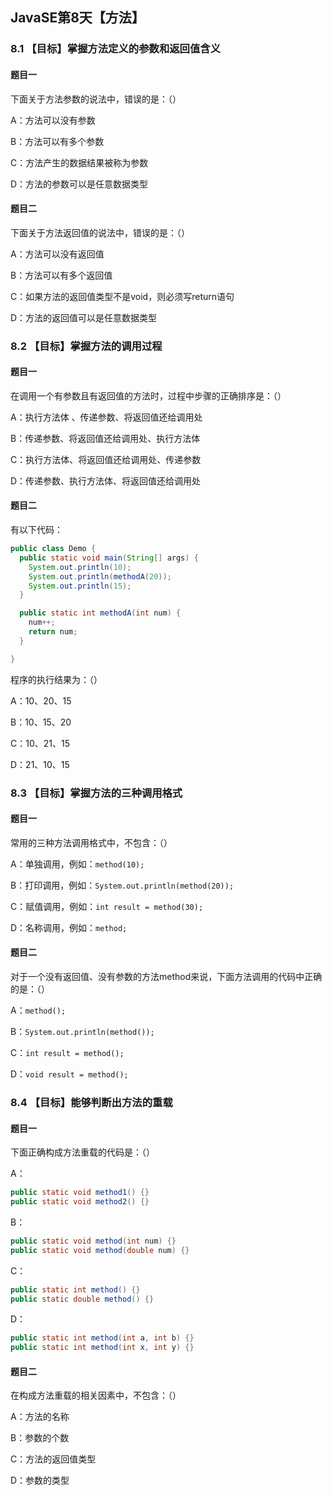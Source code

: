## JavaSE第8天【方法】

### 8.1 【目标】掌握方法定义的参数和返回值含义

#### 题目一

下面关于方法参数的说法中，错误的是：（）

A：方法可以没有参数

B：方法可以有多个参数

C：方法产生的数据结果被称为参数

D：方法的参数可以是任意数据类型

#### 题目二

下面关于方法返回值的说法中，错误的是：（）

A：方法可以没有返回值

B：方法可以有多个返回值

C：如果方法的返回值类型不是void，则必须写return语句

D：方法的返回值可以是任意数据类型

### 8.2 【目标】掌握方法的调用过程

#### 题目一

在调用一个有参数且有返回值的方法时，过程中步骤的正确排序是：（）

A：执行方法体 、传递参数、将返回值还给调用处

B：传递参数、将返回值还给调用处、执行方法体

C：执行方法体、将返回值还给调用处、传递参数

D：传递参数、执行方法体、将返回值还给调用处

#### 题目二

有以下代码：

```java
public class Demo {
  public static void main(String[] args) {
    System.out.println(10);
    System.out.println(methodA(20));
    System.out.println(15);
  }

  public static int methodA(int num) {
    num++;
    return num;
  }

}
```

程序的执行结果为：（）

A：10、20、15

B：10、15、20

C：10、21、15

D：21、10、15

### 8.3 【目标】掌握方法的三种调用格式

#### 题目一

常用的三种方法调用格式中，不包含：（）

A：单独调用，例如：`method(10);`

B：打印调用，例如：`System.out.println(method(20));`

C：赋值调用，例如：`int result = method(30);`

D：名称调用，例如：`method;`

#### 题目二

对于一个没有返回值、没有参数的方法method来说，下面方法调用的代码中正确的是：（）

A：`method();`

B：`System.out.println(method());`

C：`int result = method();`

D：`void result = method();`

### 8.4 【目标】能够判断出方法的重载

#### 题目一

下面正确构成方法重载的代码是：（）

A：

```java
public static void method1() {}
public static void method2() {}
```

B：

```java
public static void method(int num) {}
public static void method(double num) {}
```

C：

```java
public static int method() {}
public static double method() {}
```

D：

```java
public static int method(int a, int b) {}
public static int method(int x, int y) {}
```

#### 题目二

在构成方法重载的相关因素中，不包含：（）

A：方法的名称

B：参数的个数

C：方法的返回值类型

D：参数的类型